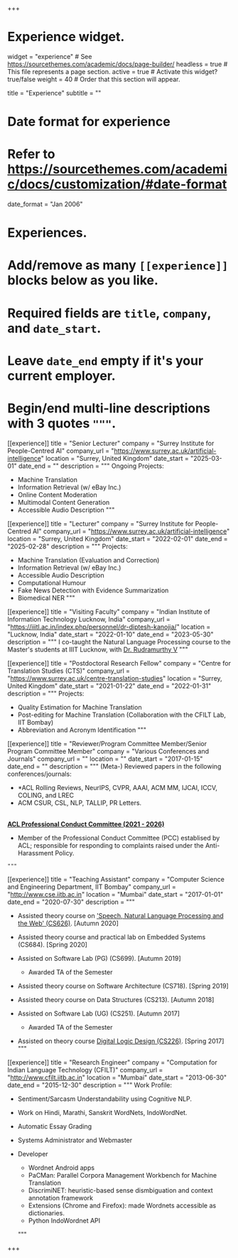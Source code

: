 +++
# Experience widget.
widget = "experience"  # See https://sourcethemes.com/academic/docs/page-builder/
headless = true  # This file represents a page section.
active = true  # Activate this widget? true/false
weight = 40  # Order that this section will appear.

title = "Experience"
subtitle = ""

# Date format for experience
#   Refer to https://sourcethemes.com/academic/docs/customization/#date-format
date_format = "Jan 2006"

# Experiences.
#   Add/remove as many `[[experience]]` blocks below as you like.
#   Required fields are `title`, `company`, and `date_start`.
#   Leave `date_end` empty if it's your current employer.
#   Begin/end multi-line descriptions with 3 quotes `"""`.

[[experience]]
  title = "Senior Lecturer"
  company = "Surrey Institute for People-Centred AI"
  company_url = "https://www.surrey.ac.uk/artificial-intelligence"
  location = "Surrey, United Kingdom"
  date_start = "2025-03-01"
  date_end = ""
  description = """
  Ongoing Projects:
  
  * Machine Translation
  * Information Retrieval (w/ eBay Inc.)
  * Online Content Moderation
  * Multimodal Content Generation
  * Accessible Audio Description
	  """

[[experience]]
  title = "Lecturer"
  company = "Surrey Institute for People-Centred AI"
  company_url = "https://www.surrey.ac.uk/artificial-intelligence"
  location = "Surrey, United Kingdom"
  date_start = "2022-02-01"
  date_end = "2025-02-28"
  description = """
  Projects:
  
  * Machine Translation (Evaluation and Correction)
  * Information Retrieval (w/ eBay Inc.)
  * Accessible Audio Description
  * Computational Humour
  * Fake News Detection with Evidence Summarization	
  * Biomedical NER
	  """

[[experience]]
  title = "Visiting Faculty"
  company = "Indian Institute of Information Technology Lucknow, India"
  company_url = "https://iiitl.ac.in/index.php/personnel/dr-diptesh-kanojia/"
  location = "Lucknow, India"
  date_start = "2022-01-10"
  date_end = "2023-05-30"
  description = """
  I co-taught the Natural Language Processing course to the Master's students at IIIT Lucknow, with [Dr. Rudramurthy V](https://research.ibm.com/people/rudra-murthy-venkataramana)
	  """

[[experience]]
  title = "Postdoctoral Research Fellow"
  company = "Centre for Translation Studies (CTS)"
  company_url = "https://www.surrey.ac.uk/centre-translation-studies"
  location = "Surrey, United Kingdom"
  date_start = "2021-01-22"
  date_end = "2022-01-31"
  description = """
  Projects:
  
  * Quality Estimation for Machine Translation
  * Post-editing for Machine Translation (Collaboration with the CFILT Lab, IIT Bombay)
  * Abbreviation and Acronym Identification
	"""

[[experience]]
   title = "Reviewer/Program Committee Member/Senior Program Committee Member"
   company = "Various Conferences and Journals"
   company_url = ""
   location = ""
   date_start = "2017-01-15"
   date_end = ""
   description = """
   (Meta-) Reviewed papers in the following conferences/journals:
   
   * *ACL Rolling Reviews, NeurIPS, CVPR, AAAI, ACM MM, IJCAI, ICCV, COLING, and LREC
   * ACM CSUR, CSL, NLP, TALLIP, PR Letters. 
   <br /> <br />

   [**ACL Professional Conduct Committee (2021 - 2026)**](https://www.aclweb.org/adminwiki/index.php?title=Professional_Conduct_Committee)
   * Member of the Professional Conduct Committee (PCC) establised by ACL; responsible for responding to complaints raised under the Anti-Harassment Policy.
 
	"""

[[experience]]
  title = "Teaching Assistant"
  company = "Computer Science and Engineering Department, IIT Bombay"
  company_url = "http://www.cse.iitb.ac.in"
  location = "Mumbai"
  date_start = "2017-01-01"
  date_end = "2020-07-30"
  description = """
  <br />
  * Assisted theory course on ['Speech, Natural Language Processing and the Web' (CS626)](https://www.cse.iitb.ac.in/~jyotsanak/CS626/). [Autumn 2020]
          
  * Assisted theory course and practical lab on Embedded Systems (CS684). [Spring 2020]

  * Assisted on Software Lab (PG) (CS699). [Autumn 2019]
      - Awarded TA of the Semester

  * Assisted theory course on Software Architecture (CS718). [Spring 2019]

  * Assisted theory course on Data Structures (CS213). [Autumn 2018]

  * Assisted on Software Lab (UG) (CS251). [Autumn 2017]
      - Awarded TA of the Semester
  
  * Assisted on theory course [Digital Logic Design (CS226)](https://www.cse.iitb.ac.in/~supratik/courses/cs226/spr17/). [Spring 2017]
  """

[[experience]]
  title = "Research Engineer"
  company = "Computation for Indian Language Technology (CFILT)"
  company_url = "http://www.cfilt.iitb.ac.in"
  location = "Mumbai"
  date_start = "2013-06-30"
  date_end = "2015-12-30"
  description = """
  Work Profile:
  
  * Sentiment/Sarcasm Understandability using Cognitive NLP.
  * Work on Hindi, Marathi, Sanskrit WordNets, IndoWordNet.
  * Automatic Essay Grading
  * Systems Administrator and Webmaster
  * Developer
  
    - Wordnet Android apps
    - PaCMan: Parallel Corpora Management Workbench for Machine Translation
    - DiscrimiNET: heuristic-based sense dismbiguation and context annotation framework
    - Extensions (Chrome and Firefox): made Wordnets accessible as dictionaries.  
    - Python IndoWordnet API
	
	"""


+++
